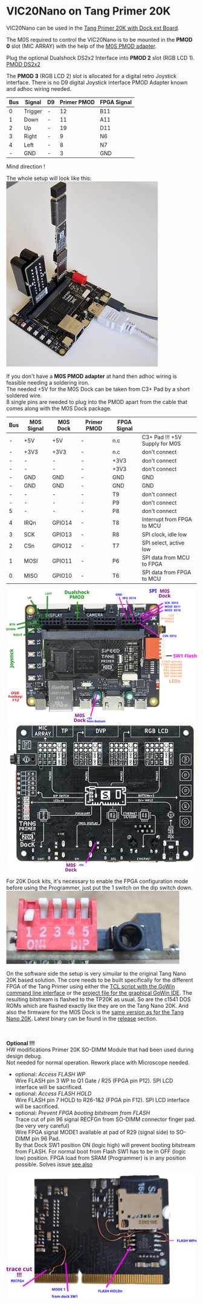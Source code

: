 # VIC20Nano on Tang Primer 20K

VIC20Nano can be used in the [Tang Primer 20K with Dock ext Board](https://wiki.sipeed.com/hardware/en/tang/tang-primer-20k/primer-20k.html).

The M0S required to control the VIC20Nano is to be mounted in the **PMOD 0** slot (MIC ARRAY) with the help of the [M0S PMOD adapter](https://github.com/harbaum/MiSTeryNano/tree/main/board/m0s_pmod/README.md). 

Plug the optional Dualshock DS2x2 Interface into **PMOD 2** slot (RGB LCD 1).
[PMOD DS2x2](https://wiki.sipeed.com/hardware/en/tang/tang-PMOD/FPGA_PMOD.html#PMOD_DS2x2)<br>

The **PMOD 3** (RGB LCD 2) slot is allocated for a digital retro Joystick interface.
There is no D9 digital Joystick interface PMOD Adapter known and adhoc wiring needed.


|Bus|Signal| D9  |Primer PMOD| FPGA Signal    |
| - |------|-------------------|-|-------|
| 0 | Trigger | -    |12|  B11      |
| 1 | Down    | -    |11|  A11      |
| 2 | Up      | -    |19|  D11      |
| 3 | Right   | -    | 9|  N6      |
| 4 | Left    | -    | 8|  N7      |
| - | GND     | -    | 3|  GND      |

Mind direction !

The whole setup will look like this:<br>
![VIC20Nano on TP20K](./.assets/primer20k.png)

If you don't have a **M0S PMOD adapter** at hand then adhoc wiring is feasible needing a soldering iron.<br>
The needed +5V for the M0S Dock can be taken from C3+ Pad by a short soldered wire.<br> 8 single pins are needed to plug into the PMOD apart from the cable that comes along with the M0S Dock package.<br>

|Bus|M0S Signal| M0S Dock   |Primer PMOD| FPGA Signal                  |                                      |
| - |------|-------------------|-|-------------------|--------------------------------------|
| - | +5V  | +5V    |-|  n.c      | C3+ Pad !!! +5V Supply for M0S              |
| - | +3V3 | +3V3   |-|  n.c      | don't connect |
| - | -    | -      |-|  +3V3     | don't connect |
| - | -    | -      |-|  +3V3     | don't connect |
| - | GND  | GND    |-|  GND      | GND           |
| - | GND  | GND    |-|  GND      | GND           |
| - |  -   | -      |-|  T9       | don't connect |
| - |  -   | -      |-|  P9       | don't connect |
| 5 |  -   | -      |-|  P8       | don't connect |
| 4 | IRQn | GPIO14 |-|  T8       | Interrupt from FPGA to MCU|
| 3 | SCK  | GPIO13 |-|  R8       | SPI clock, idle low       |
| 2 | CSn  | GPIO12 |-|  T7       | SPI select, active low    |
| 1 | MOSI | GPIO11 |-|  P6       | SPI data from MCU to FPGA |
| 0 | MISO | GPIO10 |-|  T6       | SPI data from FPGA to MCU |

![M0S TP20K top](./.assets/vic20_tp20k_top.png)<br>
![M0S TP20K bot](./.assets/vic20_tp20k_bot.png)

For 20K Dock kits, it's necessary to enable the FPGA configuration mode before using the Programmer, just put the 1 switch on the dip switch down.  
![DIP Switch SW1 TP20K](./.assets/switch_1_on.png)

On the software side the setup is very simuilar to the original Tang Nano 20K based solution. The core needs to be built specifically
for the different FPGA of the Tang Primer using either the [TCL script with the GoWin command line interface](build_tp20k.tcl) or the
[project file for the graphical GoWin IDE](vic20nano_tp20k.gprj). The resulting bitstream is flashed to the TP20K as usual. So are the c1541 DOS ROMs which are flashed exactly like they are on the Tang Nano 20K. And also the firmware for the M0S Dock is the [same version as for
the Tang Nano 20K](https://github.com/harbaum/MiSTeryNano/tree/main/firmware/misterynano_fw/). Latest binary can be found in the [release](https://github.com/harbaum/MiSTeryNano/releases) section.


<br><br>
**Optional !!!<br>** HW modifications Primer 20K SO-DIMM Module that had been used during design debug.<br> Not needed for normal operation. Rework place with Microscope needed.<br>
- optional: *Access FLASH WP*<br>Wire FLASH pin 3 WP to Q1 Gate / R25 (FPGA pin P12). SPI LCD interface will be sacrificed.<br>
- optional: *Access FLASH HOLD*<br> Wire FLASH pin 7 HOLD to R26-1&2 (FPGA pin F12). SPI LCD interface will be sacrificed.<br>
- optional: *Prevent FPGA booting bitstream from FLASH* <br>
Trace cut of pin 96 signal RECFGn from SO-DIMM connector finger pad. (be very very careful) <br>
Wire FPGA signal MODE1 available at pad of R29 (signal side) to SO-DIMM pin 96 Pad.<br>
By that Dock SW1 position ON (logic high) will prevent booting bitstream from FLASH. For normal boot from Flash SW1 has to be in OFF (logic low) position. FPGA load from SRAM (Programmer) is in any position possible. Solves issue [see also](https://wiki.sipeed.com/hardware/en/tang/tang-primer-20k/primer-20k.html#Successfully-burned-once%2C-but-can%27t-burn-after-that) 

![M0S TP20K rework](./.assets/vic20_tp20k_rework.png)